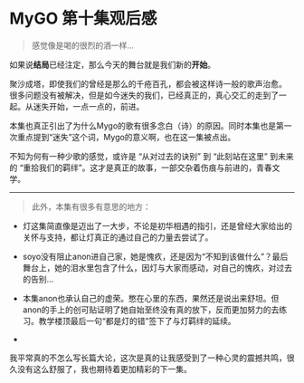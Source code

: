 

# MyGO 第十集观后感

> 感觉像是喝的很烈的酒一样…

如果说**结局**已经注定，那么今天的舞台就是我们新的**开始**。

聚沙成塔，即使我们的曾经是那么的千疮百孔，都会被这样诗一般的歌声治愈。
很多问题没有被解决，但是如今迷失的我们，已经真正的，真心交汇的走到了一起。从迷失开始，一点一点的，前进。

本集也真正引出了为什么Mygo的歌有很多念白（诗）的原因。同时本集也是第一次重点提到“迷失”这个词，Mygo的意义啊，也在这一集被点出。

不知为何有一种少歌的感觉，或许是 “从对过去的诀别” 到 “此刻站在这里” 到未来的 “重拾我们的羁绊”。这才是真正的故事，一部交杂着伤痕与前进的，青春文学。


***


> 此外，本集有很多有意思的地方：

- 灯这集简直像是迈出了一大步，不论是初华相遇的指引，还是曾经大家给出的关怀与支持，都让灯真正的通过自己的力量去尝试了。

- soyo没有阻止anon进自己家，她是愧疚，还是因为“不知到该做什么”？最后舞台上，她的泪水里包含了什么，因灯与大家而感动，对自己的愧疚，对过去的告别…

- 本集anon也承认自己的虚荣。憋在心里的东西，果然还是说出来舒坦。但anon的手上的创可贴证明了她自始至终没有真的放下，反而更加努力的去练习。教学楼顶最后一句“都是灯的错”签下了与灯羁绊的延续。
- 

我平常真的不怎么写长篇大论，这次是真的让我感受到了一种心灵的震撼共鸣，很久没有这么舒服了，我也期待着更加精彩的下一集。


